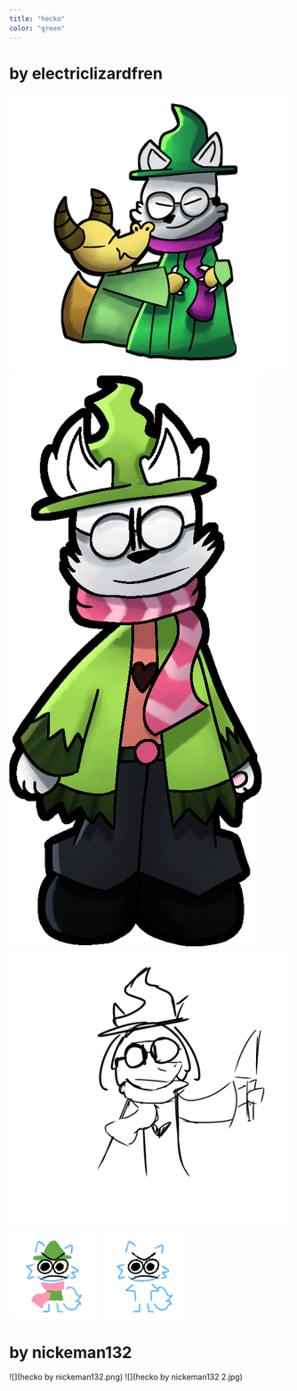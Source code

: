 ```yaml
---
title: "hecko"
color: "green"
---
```


# by electriclizardfren
![](Untitled1158_20190725090403.png)
![](Untitled96_20190915093604_cropped.png)
![](Untitled915_20190615050825.png)
![](Untitled1058_20220629152323.png)
![](Untitled1058_20220629152855.png)

# by nickeman132
![](hecko by nickeman132.png)
![](hecko by nickeman132 2.jpg)
